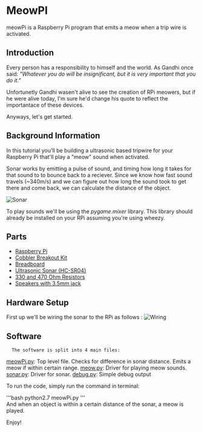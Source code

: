 MeowPI
==========

meowPi is a Raspberry Pi program that emits a meow when a trip wire is activated.

Introduction
-

Every person has a responsibility to himself and the world. As Gandhi once said: <i> "Whatever you do will be insignificant, but it is very important that you do it." </i> 

Unfortunetly Gandhi wasen't alive to see the creation of RPi meowers, but if he were alive today, I'm sure he'd change his quote to reflect the importantace of these devices.

Anyways, let's get started. 

Background Information
-

In this tutorial you'll be building a ultrasonic based tripwire for your Raspberry Pi that'll play a "meow" sound when activated. 
	  
Sonar works by emitting a pulse of sound, and timing how long it takes for that sound to to bounce back to a reciever. Since we know how fast sound travels (~340m/s) and we can figure out how long the sound took to get there and come back, we can calculate the distance of the object. 

![Sonar](https://github.com/c0nrad/meowPi/blob/master/sonarDiagram.png?raw=true)

To play sounds we'll be using the <i>pygame.mixer</i> library. This library should already be installed on your RPi assuming you're using wheezy. 

Parts 
-	  

* [Raspberry Pi](http://www.amazon.com/Raspberry-Pi-Model-Revision-512MB/dp/B009SQQF9C/ref=sr_1_1?ie=UTF8&qid=1362138473&sr=8-1&keywords=raspberry+pi)
* [Cobbler Breakout Kit](http://www.adafruit.com/products/914)
* [Breadboard](http://www.amazon.com/BB400-Solderless-Plug-BreadBoard-tie-points/dp/B0040Z1ERO/ref=pd_sim_e_3)
* [Ultrasonic Sonar (HC-SR04)](http://www.amazon.com/Ultrasonic-Module-HC-SR04-Distance-Arduino/dp/B004U8TOE6/ref=sr_1_1?ie=UTF8&qid=1362137669&sr=8-1&keywords=hc-sr04)
* [330 and 470 Ohm Resistors](http://www.amazon.com/Sparkfun-500-4W-Resistor-Kit/dp/B008MH97I4/ref=sr_1_1?s=electronics&ie=UTF8&qid=1362138498&sr=1-1&keywords=resistors)
* [Speakers with 3.5mm jack](http://www.amazon.com/Logitech-S120-2-0-Multimedia-Speakers/dp/B000R9AAJA/ref=sr_1_2?s=electronics&ie=UTF8&qid=1362138535&sr=1-2&keywords=speakers)

Hardware Setup 
-

First up we'll be wiring the sonar to the RPi as follows : 
![Wiring](https://github.com/c0nrad/meowPi/blob/master/ultraSonicWiring.png?raw=true)  
	   
Software 
-	  
	  The software is split into 4 main files:

[meowPi.py](https://github.com/c0nrad/meowPi/blob/master/meowPi.py): Top level file. Checks for difference in sonar distance. Emits a meow if within certain range.
[meow.py](https://github.com/c0nrad/meowPi/blob/master/meow.py): Driver for playing meow sounds.
[sonar.py](https://github.com/c0nrad/meowPi/blob/master/sonar.py): Driver for sonar.
[debug.py](https://github.com/c0nrad/meowPi/blob/master/debug.py): Simple debug output
	  
To run the code, simply run the command in terminal:

'''bash
python2.7 meowPi.py
'''	  
And when an object is within a certain distance of the sonar, a meow is played.

Enjoy!	  